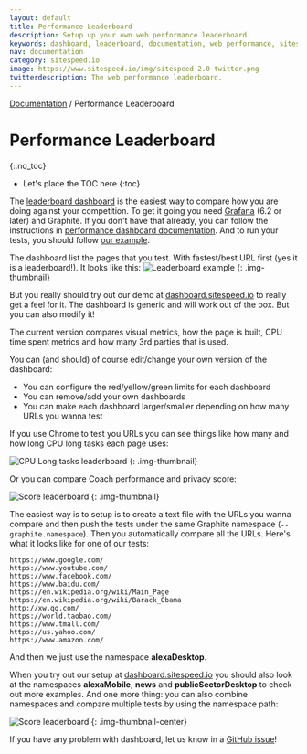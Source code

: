 ```yaml
---
layout: default
title: Performance Leaderboard
description: Setup up your own web performance leaderboard.
keywords: dashboard, leaderboard, documentation, web performance, sitespeed.io
nav: documentation
category: sitespeed.io
image: https://www.sitespeed.io/img/sitespeed-2.0-twitter.png
twitterdescription: The web performance leaderboard.
---
```


[Documentation]({{site.baseurl}}/documentation/sitespeed.io/) / Performance Leaderboard

# Performance Leaderboard
{:.no_toc}

* Let's place the TOC here
{:toc}

The [leaderboard dashboard](https://dashboard.sitespeed.io/dashboard/db/leaderboard) is the easiest way to compare how you are doing against your competition. To get it going you need [Grafana](https://grafana.com) (6.2 or later) and Graphite. If you don't have that already, you can follow the instructions in [performance dashboard documentation](/documentation/sitespeed.io/performance-dashboard/#up-and-running-in-almost-5-minutes). And to run your tests, you should follow [our example](https://github.com/sitespeedio/dashboard.sitespeed.io).

The dashboard list the pages that you test. With fastest/best URL first (yes it is a leaderboard!). It looks like this:
![Leaderboard example]({{site.baseurl}}/img/leaderboard-example.png)
{: .img-thumbnail}

But you really should try out our demo at [dashboard.sitespeed.io](https://dashboard.sitespeed.io/dashboard/db/leaderboard)  to really get a feel for it. The dashboard is generic and will work out of the box. But you can also modify it!

The current version compares visual metrics, how the page is built, CPU time spent metrics and how many 3rd parties that is used.

You can (and should) of course edit/change your own version of the dashboard:
* You can configure the red/yellow/green limits for each dashboard
* You can remove/add your own dashboards
* You can make each dashboard larger/smaller depending on how many URLs you wanna test

If you use Chrome to test you URLs you can see things like how many and how long CPU long tasks each page uses:

![CPU Long tasks leaderboard]({{site.baseurl}}/img/long-task-leaderboard.png)
{: .img-thumbnail}


Or you can compare Coach performance and privacy score:

![Score leaderboard]({{site.baseurl}}/img/score-leaderboard.png)
{: .img-thumbnail}


The easiest way is to setup is to create a text file with the URLs you wanna compare and then push the tests under the same Graphite namespace (`--graphite.namespace`). Then you automatically compare all the URLs.  Here's what it looks like for one of our tests:

```
https://www.google.com/
https://www.youtube.com/
https://www.facebook.com/
https://www.baidu.com/
https://en.wikipedia.org/wiki/Main_Page
https://en.wikipedia.org/wiki/Barack_Obama
http://xw.qq.com/
https://world.taobao.com/
https://www.tmall.com/
https://us.yahoo.com/
https://www.amazon.com/
```

And then we just use the namespace **alexaDesktop**. 

When you try out our setup at [dashboard.sitespeed.io](https://dashboard.sitespeed.io/d/000000060/leaderboard) you should also look at the namespaces **alexaMobile**, **news** and **publicSectorDesktop** to check out more examples. And one more thing: you can also combine namespaces and compare multiple tests by using the namespace path: 

![Score leaderboard]({{site.baseurl}}/img/combine-namespaces.png)
{: .img-thumbnail-center}

If you have any problem with dashboard, let us know in a [GitHub issue](https://github.com/sitespeedio/sitespeed.io/issues/new)!
